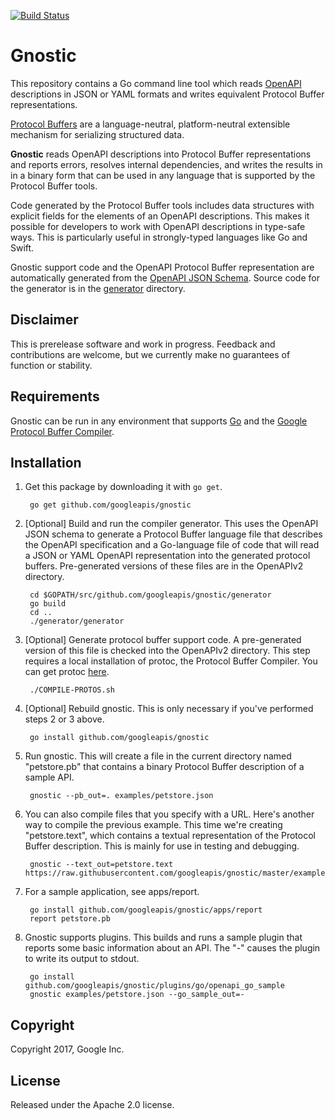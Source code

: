 [![Build Status](https://travis-ci.org/googleapis/openapi-compiler.svg?branch=master)](https://travis-ci.org/googleapis/openapi-compiler)

# Gnostic

This repository contains a Go command line tool which reads 
[OpenAPI](https://github.com/OAI/OpenAPI-Specification) 
descriptions in JSON or YAML formats and writes
equivalent Protocol Buffer representations. 

[Protocol Buffers](https://developers.google.com/protocol-buffers/)
are a language-neutral, platform-neutral extensible mechanism 
for serializing structured data.

**Gnostic** reads OpenAPI descriptions into 
Protocol Buffer representations and reports errors,
resolves internal dependencies, and writes the results in
in a binary form that can be used in any language that is 
supported by the Protocol Buffer tools.

Code generated by the Protocol Buffer tools includes data
structures with explicit fields for the elements of an OpenAPI
descriptions. This makes it possible for developers to work
with OpenAPI descriptions in type-safe ways. This is 
particularly useful in strongly-typed languages like
Go and Swift.

Gnostic support code and the OpenAPI Protocol Buffer
representation are automatically generated from the 
[OpenAPI JSON Schema](https://github.com/OAI/OpenAPI-Specification/blob/master/schemas/v2.0/schema.json).
Source code for the generator is in the [generator](generator) directory.

## Disclaimer

This is prerelease software and work in progress. Feedback and
contributions are welcome, but we currently make no guarantees of
function or stability.

## Requirements

Gnostic can be run in any environment that supports [Go](http://golang.org)
and the [Google Protocol Buffer Compiler](https://github.com/google/protobuf).

## Installation

1. Get this package by downloading it with `go get`.

        go get github.com/googleapis/gnostic
  
2. [Optional] Build and run the compiler generator. 
This uses the OpenAPI JSON schema to generate a Protocol Buffer language file 
that describes the OpenAPI specification and a Go-language file of code that 
will read a JSON or YAML OpenAPI representation into the generated protocol 
buffers. Pre-generated versions of these files are in the OpenAPIv2 directory.

        cd $GOPATH/src/github.com/googleapis/gnostic/generator
        go build
        cd ..
        ./generator/generator

3. [Optional] Generate protocol buffer support code. 
A pre-generated version of this file is checked into the OpenAPIv2 directory.
This step requires a local installation of protoc, the Protocol Buffer Compiler.
You can get protoc [here](https://github.com/google/protobuf).

        ./COMPILE-PROTOS.sh

4. [Optional] Rebuild gnostic. This is only necessary if you've performed steps
2 or 3 above.

        go install github.com/googleapis/gnostic

5. Run gnostic. This will create a file in the current directory named "petstore.pb" that contains a binary
Protocol Buffer description of a sample API.

        gnostic --pb_out=. examples/petstore.json

6. You can also compile files that you specify with a URL. Here's another way to compile the previous 
example. This time we're creating "petstore.text", which contains a textual representation of the
Protocol Buffer description. This is mainly for use in testing and debugging.

        gnostic --text_out=petstore.text https://raw.githubusercontent.com/googleapis/gnostic/master/examples/petstore.json

7. For a sample application, see apps/report.

        go install github.com/googleapis/gnostic/apps/report
        report petstore.pb

8. Gnostic supports plugins. This builds and runs a sample plugin
that reports some basic information about an API. The "-" causes the plugin to 
write its output to stdout.

        go install github.com/googleapis/gnostic/plugins/go/openapi_go_sample
        gnostic examples/petstore.json --go_sample_out=-

## Copyright

Copyright 2017, Google Inc.

## License

Released under the Apache 2.0 license.

